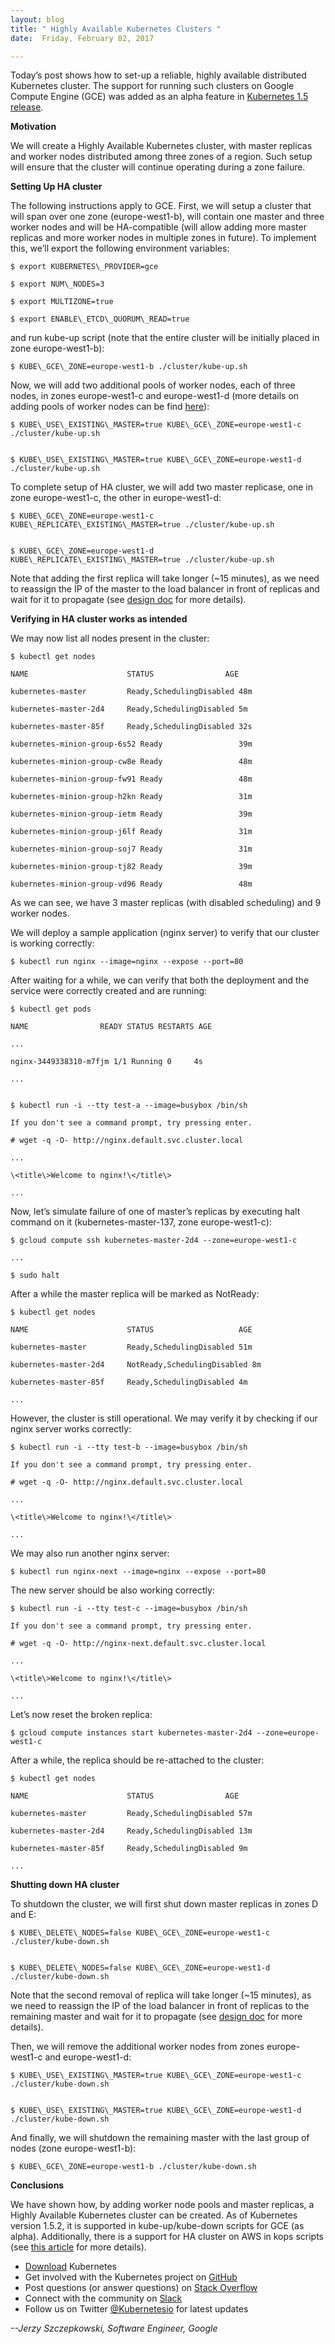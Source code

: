 ```yaml
---
layout: blog
title: " Highly Available Kubernetes Clusters "
date:  Friday, February 02, 2017

---
```


Today’s post shows how to set-up a reliable, highly available distributed Kubernetes cluster. The support for running such clusters on Google Compute Engine (GCE) was added as an alpha feature in [Kubernetes 1.5 release](http://blog.kubernetes.io/2016/12/kubernetes-1.5-supporting-production-workloads.html).   

**Motivation**  

We will create a Highly Available Kubernetes cluster, with master replicas and worker nodes distributed among three zones of a region. Such setup will ensure that the cluster will continue operating during a zone failure.   

**Setting Up HA cluster**  

The following instructions apply to GCE. First, we will setup a cluster that will span over one zone (europe-west1-b), will contain one master and three worker nodes and will be HA-compatible (will allow adding more master replicas and more worker nodes in multiple zones in future). To implement this, we’ll export the following environment variables:  


 ```
$ export KUBERNETES\_PROVIDER=gce

$ export NUM\_NODES=3

$ export MULTIZONE=true

$ export ENABLE\_ETCD\_QUORUM\_READ=true
  ```




and run kube-up script (note that the entire cluster will be initially placed in zone europe-west1-b):  


 ```
$ KUBE\_GCE\_ZONE=europe-west1-b ./cluster/kube-up.sh
  ```



Now, we will add two additional pools of worker nodes, each of three nodes, in zones europe-west1-c and europe-west1-d (more details on adding pools of worker nodes can be find [here](http://kubernetes.io/docs/admin/multiple-zones/)):  


 ```
$ KUBE\_USE\_EXISTING\_MASTER=true KUBE\_GCE\_ZONE=europe-west1-c ./cluster/kube-up.sh


$ KUBE\_USE\_EXISTING\_MASTER=true KUBE\_GCE\_ZONE=europe-west1-d ./cluster/kube-up.sh
  ```



To complete setup of HA cluster, we will add two master replicase, one in zone europe-west1-c, the other in europe-west1-d:




 ```
$ KUBE\_GCE\_ZONE=europe-west1-c KUBE\_REPLICATE\_EXISTING\_MASTER=true ./cluster/kube-up.sh


$ KUBE\_GCE\_ZONE=europe-west1-d KUBE\_REPLICATE\_EXISTING\_MASTER=true ./cluster/kube-up.sh
  ```



Note that adding the first replica will take longer (~15 minutes), as we need to reassign the IP of the master to the load balancer in front of replicas and wait for it to propagate (see [design doc](https://github.com/kubernetes/kubernetes/blob/master/docs/design/ha_master.md) for more details).



**Verifying in HA cluster works as intended**



We may now list all nodes present in the cluster:  


 ```
$ kubectl get nodes

NAME                      STATUS                AGE

kubernetes-master         Ready,SchedulingDisabled 48m

kubernetes-master-2d4     Ready,SchedulingDisabled 5m

kubernetes-master-85f     Ready,SchedulingDisabled 32s

kubernetes-minion-group-6s52 Ready                 39m

kubernetes-minion-group-cw8e Ready                 48m

kubernetes-minion-group-fw91 Ready                 48m

kubernetes-minion-group-h2kn Ready                 31m

kubernetes-minion-group-ietm Ready                 39m

kubernetes-minion-group-j6lf Ready                 31m

kubernetes-minion-group-soj7 Ready                 31m

kubernetes-minion-group-tj82 Ready                 39m

kubernetes-minion-group-vd96 Ready                 48m
  ```



As we can see, we have 3 master replicas (with disabled scheduling) and 9 worker nodes.



We will deploy a sample application (nginx server) to verify that our cluster is working correctly:  


 ```
$ kubectl run nginx --image=nginx --expose --port=80
  ```



After waiting for a while, we can verify that both the deployment and the service were correctly created and are running:  


 ```
$ kubectl get pods

NAME                READY STATUS RESTARTS AGE

...

nginx-3449338310-m7fjm 1/1 Running 0     4s

...


$ kubectl run -i --tty test-a --image=busybox /bin/sh

If you don't see a command prompt, try pressing enter.

# wget -q -O- http://nginx.default.svc.cluster.local

...

\<title\>Welcome to nginx!\</title\>

...
  ```



Now, let’s simulate failure of one of master’s replicas by executing halt command on it (kubernetes-master-137, zone europe-west1-c):  


 ```
$ gcloud compute ssh kubernetes-master-2d4 --zone=europe-west1-c

...

$ sudo halt
  ```



After a while the master replica will be marked as NotReady:  


 ```
$ kubectl get nodes

NAME                      STATUS                   AGE

kubernetes-master         Ready,SchedulingDisabled 51m

kubernetes-master-2d4     NotReady,SchedulingDisabled 8m

kubernetes-master-85f     Ready,SchedulingDisabled 4m

...
  ```



However, the cluster is still operational. We may verify it by checking if our nginx server works correctly:




 ```
$ kubectl run -i --tty test-b --image=busybox /bin/sh

If you don't see a command prompt, try pressing enter.

# wget -q -O- http://nginx.default.svc.cluster.local

...

\<title\>Welcome to nginx!\</title\>

...
  ```



We may also run another nginx server:




 ```
$ kubectl run nginx-next --image=nginx --expose --port=80
  ```



The new server should be also working correctly:




 ```
$ kubectl run -i --tty test-c --image=busybox /bin/sh

If you don't see a command prompt, try pressing enter.

# wget -q -O- http://nginx-next.default.svc.cluster.local

...

\<title\>Welcome to nginx!\</title\>

...
  ```



Let’s now reset the broken replica:




 ```
$ gcloud compute instances start kubernetes-master-2d4 --zone=europe-west1-c
  ```



After a while, the replica should be re-attached to the cluster:




 ```
$ kubectl get nodes

NAME                      STATUS                AGE

kubernetes-master         Ready,SchedulingDisabled 57m

kubernetes-master-2d4     Ready,SchedulingDisabled 13m

kubernetes-master-85f     Ready,SchedulingDisabled 9m

...
  ```



**Shutting down HA cluster**



To shutdown the cluster, we will first shut down master replicas in zones D and E:




 ```
$ KUBE\_DELETE\_NODES=false KUBE\_GCE\_ZONE=europe-west1-c ./cluster/kube-down.sh


$ KUBE\_DELETE\_NODES=false KUBE\_GCE\_ZONE=europe-west1-d ./cluster/kube-down.sh
  ```



Note that the second removal of replica will take longer (~15 minutes), as we need to reassign the IP of the load balancer in front of replicas to the remaining master and wait for it to propagate (see [design doc](https://github.com/kubernetes/kubernetes/blob/master/docs/design/ha_master.md) for more details).



Then, we will remove the additional worker nodes from zones europe-west1-c and europe-west1-d:  


 ```
$ KUBE\_USE\_EXISTING\_MASTER=true KUBE\_GCE\_ZONE=europe-west1-c ./cluster/kube-down.sh


$ KUBE\_USE\_EXISTING\_MASTER=true KUBE\_GCE\_ZONE=europe-west1-d ./cluster/kube-down.sh
  ```



And finally, we will shutdown the remaining master with the last group of nodes (zone europe-west1-b):




 ```
$ KUBE\_GCE\_ZONE=europe-west1-b ./cluster/kube-down.sh
  ```



**Conclusions**



We have shown how, by adding worker node pools and master replicas, a Highly Available Kubernetes cluster can be created. As of Kubernetes version 1.5.2, it is supported in kube-up/kube-down scripts for GCE (as alpha). Additionally, there is a support for HA cluster on AWS in kops scripts (see [this article](http://kubecloud.io/setup-ha-k8s-kops/) for more details).  


- [Download](http://get.k8s.io/) Kubernetes
- Get involved with the Kubernetes project on [GitHub](https://github.com/kubernetes/kubernetes)
- Post questions (or answer questions) on [Stack Overflow](http://stackoverflow.com/questions/tagged/kubernetes)
- Connect with the community on [Slack](http://slack.k8s.io/)
- Follow us on Twitter [@Kubernetesio](https://twitter.com/kubernetesio) for latest updates



_--Jerzy Szczepkowski, Software Engineer, Google_
